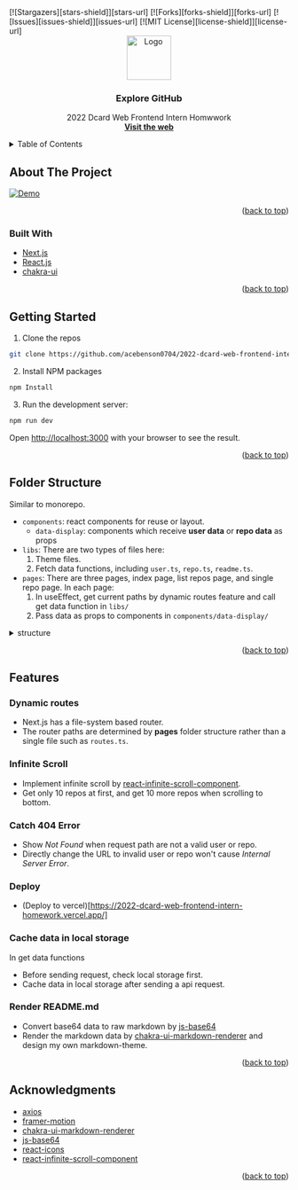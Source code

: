 
<div align"center">
  [![Stargazers][stars-shield]][stars-url]
  [![Forks][forks-shield]][forks-url]
  [![Issues][issues-shield]][issues-url]
  [![MIT License][license-shield]][license-url]
</div>

<!-- PROJECT LOGO -->
<div align="center">
  <a href="https://github.com/acebenson0704/2022-dcard-web-frontend-intern-homework">
    <img src="images/github-logo.png" alt="Logo" width="80" height="80" />
  </a>

  <h3 align="center">Explore GitHub</h3>
  <p align="center">
    2022 Dcard Web Frontend Intern Homwwork
    <br />
    <a href="https://2022-dcard-web-frontend-intern-homework.vercel.app/"><strong>Visit the web</strong></a>
  </p>
</div>

<!-- TABLE OF CONTENTS -->
<details>
  <summary>Table of Contents</summary>
  <ol>
    <li>
      <a href="#about-the-project">About The Project</a>
      <ul>
        <li><a href="#built-with">Built With</a></li>
      </ul>
    </li>
    <li><a href="#getting-started">Getting Started</a></li>
    <li><a href="#folder-structure">Folder Structure</a></li>
    <li><a href="#features">Features</a></li>
    <li><a href="#acknowledgments">Acknowledgments</a></li>
  </ol>
</details>

<!-- ABOUT THE PROJECT -->
## About The Project

[![Demo][demo-gif]]()

<p align="right">(<a href="#top">back to top</a>)</p>

### Built With

* [Next.js](https://nextjs.org/)
* [React.js](https://reactjs.org/)
* [chakra-ui](https://chakra-ui.com)

<p align="right">(<a href="#top">back to top</a>)</p>

## Getting Started

1. Clone the repos
```bash
git clone https://github.com/acebenson0704/2022-dcard-web-frontend-intern-homework.git
```
2. Install NPM packages
```bash
npm Install
```
3. Run the development server:
```bash
npm run dev
```
Open [http://localhost:3000](http://localhost:3000) with your browser to see the result.

<p align="right">(<a href="#top">back to top</a>)</p>

## Folder Structure

Similar to monorepo.

* `components`: react components for reuse or layout.
  * `data-display`: components which receive **user data** or **repo data** as props
* `libs`: There are two types of files here:
  1. Theme files.
  2. Fetch data functions, including `user.ts`, `repo.ts`, `readme.ts`.
* `pages`: There are three pages, index page, list repos page, and single repo page. In each page:
  1. In useEffect, get current paths by dynamic routes feature and call get data function in `libs/`
  2. Pass data as props to components in `components/data-display/`

<details>
  <summary>structure</summary>

  ```text
  root/
  ├── components/
  │   ├── data-display/
  │   │   ├── repo-card.tsx
  │   │   ├── repo-item.tsx
  │   │   ├── repo-list.tsx
  │   │   └── user-card.tsx
  │   ├── layout.tsx
  │   ├── logo.tsx
  │   ├── navbar.tsx
  │   ├── official-web.tsx
  │   ├── searchbar.tsx
  │   └── web-card.tsx
  ├── libs/
  │   ├── markdown-theme.tsx
  │   ├── readme.ts
  │   ├── repo.ts
  │   ├── theme.ts
  │   └── user.ts
  ├── pages/
  │   ├── users/
  │   │   └── [username]/
  │   │       ├── repos/
  │   │       │   └── [repo].tsx  # Single repository page
  │   │       └── repos.tsx       # User repositories list page
  │   ├── _app.tsx
  │   └── index.tsx               # Index page
  └── public/
      └── favicon.ico
  ```
</details>

<p align="right">(<a href="#top">back to top</a>)</p>

## Features

### Dynamic routes
* Next.js has a file-system based router.
* The router paths are determined by **pages** folder structure rather than a single file such as `routes.ts`.

### Infinite Scroll
* Implement infinite scroll by [react-infinite-scroll-component](https://github.com/ankeetmaini/react-infinite-scroll-component).
* Get only 10 repos at first, and get 10 more repos when scrolling to bottom.

### Catch 404 Error
* Show _Not Found_ when request path are not a valid user or repo.
* Directly change the URL to invalid user or repo won't cause _Internal Server Error_.

### Deploy
* (Deploy to vercel)[https://2022-dcard-web-frontend-intern-homework.vercel.app/]

### Cache data in local storage
In get data functions
* Before sending request, check local storage first.
* Cache data in local storage after sending a api request.

### Render README.md
* Convert base64 data to raw markdown by [js-base64](https://github.com/dankogai/js-base64)
* Render the markdown data by [chakra-ui-markdown-renderer](https://github.com/mustaphaturhan/chakra-ui-markdown-renderer) and design my own markdown-theme.

<p align="right">(<a href="#top">back to top</a>)</p>

## Acknowledgments

* [axios](https://github.com/axios/axios)
* [framer-motion](https://github.com/framer/motion)
* [chakra-ui-markdown-renderer](https://github.com/mustaphaturhan/chakra-ui-markdown-renderer)
* [js-base64](https://github.com/dankogai/js-base64)
* [react-icons](https://github.com/react-icons/react-icons)
* [react-infinite-scroll-component](https://github.com/ankeetmaini/react-infinite-scroll-component)

<p align="right">(<a href="#top">back to top</a>)</p>


<!-- MARKDOWN LINKS & IMAGES -->
[stars-shield]: https://img.shields.io/github/stars/acebenson0704/2022-dcard-web-frontend-intern-homework.svg?style=for-the-badge
[forks-shield]: https://img.shields.io/github/forks/acebenson0704/2022-dcard-web-frontend-intern-homework.svg?style=for-the-badge
[issues-shield]: https://img.shields.io/github/issues/acebenson0704/2022-dcard-web-frontend-intern-homework.svg?style=for-the-badge
[license-shield]: https://img.shields.io/github/license/acebenson0704/2022-dcard-web-frontend-intern-homework.svg?style=for-the-badge
[stars-url]: https://github.com/acebenson0704/2022-dcard-web-frontend-intern-homework/stargazers
[forks-url]: https://github.com/acebenson0704/2022-dcard-web-frontend-intern-homework/network/members
[issues-url]: https://github.com/acebenson0704/2022-dcard-web-frontend-intern-homework/issues
[license-url]: https://github.com/acebenson0704/2022-dcard-web-frontend-intern-homework/blob/main/LICENSE.txt
[demo-gif]: https://github.com/acebenson0704/2022-dcard-web-frontend-intern-homework/blob/main/.github/demo.gif



